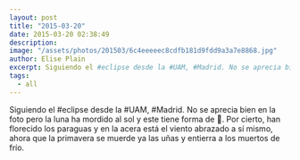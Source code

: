 ```yaml
---
layout: post
title: "2015-03-20"
date: 2015-03-20 02:38:49
description: 
image: "/assets/photos/201503/6c4eeeeec8cdfb181d9fdd9a3a7e8868.jpg"
author: Elise Plain
excerpt: Siguiendo el #eclipse desde la #UAM, #Madrid. No se aprecia bien en la foto pero la luna ha mordido al sol y este tiene forma de 🌙. Por cierto, han florecido los paraguas y en la acera está el viento abrazado a sí mismo, ahora que la primavera se muerde ya las uñas y entierra a los muertos de frío.
tags: 
  - all
---
```


Siguiendo el #eclipse desde la #UAM, #Madrid. No se aprecia bien en la foto pero la luna ha mordido al sol y este tiene forma de 🌙. Por cierto, han florecido los paraguas y en la acera está el viento abrazado a sí mismo, ahora que la primavera se muerde ya las uñas y entierra a los muertos de frío.
<p></p>
